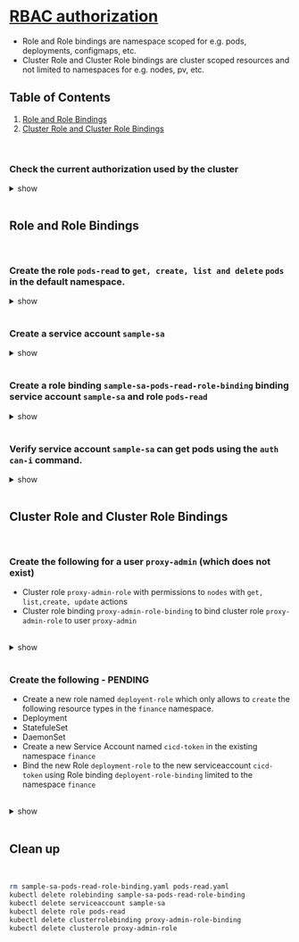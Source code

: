 # [RBAC authorization](https://kubernetes.io/docs/reference/access-authn-authz/rbac/)

- Role and Role bindings are namespace scoped for e.g. pods, deployments, configmaps, etc.
- Cluster Role and Cluster Role bindings are cluster scoped resources and not limited to namespaces for e.g. nodes, pv, etc.

## Table of Contents
1. [Role and Role Bindings](#role-and-role-bindings)
2. [Cluster Role and Cluster Role Bindings](#cluster-role-and-cluster-role-bindings)

<br />

### Check the current authorization used by the cluster 

<details><summary>show</summary><p>

Check the `/etc/kubernetes/manifests/kube-apiserver.yaml` for the `--authorization-mode=Node,RBAC` 

</p></details> 

<br />

## Role and Role Bindings

<br />

### Create the role `pods-read` to `get, create, list and delete` `pods` in the default namespace.

<details><summary>show</summary><p>

```bash
kubectl create role pods-read --verb=get,create,list,delete --resource=pods
```

OR 

```yaml
cat << EOF > pods-read.yaml
apiVersion: rbac.authorization.k8s.io/v1
kind: Role
metadata:
  name: pods-read
rules:
- apiGroups:
  - ""
  resources:
  - pods
  verbs:
  - get
  - create
  - list
  - delete
EOF

kubectl apply -f pods-read.yaml
```

```bash
# verify
kubectl get role pods-read
# NAME        CREATED AT
# pods-read   2021-12-13T01:35:10Z
```

</p></details> 

<br />

### Create a service account `sample-sa`

<details><summary>show</summary><p>

```bash
kubectl create sa sample-sa
```

OR

```yaml
cat << EOF > sample-sa.yaml
apiVersion: v1
kind: ServiceAccount
metadata:
  creationTimestamp: null
  name: sample-sa
EOF

kubectl apply -f sample-sa.yaml
```

```bash
# verify
kubectl get serviceaccount sample-sa
# NAME        SECRETS   AGE
# sample-sa   1         14s
```

</p></details> 

<br />

### Create a role binding `sample-sa-pods-read-role-binding` binding service account `sample-sa` and role `pods-read`

<details><summary>show</summary><p>

```bash
kubectl create rolebinding sample-sa-pods-read-role-binding --serviceaccount=default:sample-sa --role=pods-read
```

OR 

```yaml
cat << EOF > sample-sa-pods-read-role-binding.yaml
apiVersion: rbac.authorization.k8s.io/v1
kind: RoleBinding
metadata:
  creationTimestamp: null
  name: sample-sa-pods-read-role-binding
roleRef:
  apiGroup: rbac.authorization.k8s.io
  kind: Role
  name: pods-read
subjects:
- kind: ServiceAccount
  name: sample-sa
  namespace: default
EOF

kubectl apply -f sample-sa-pods-read-role-binding.yaml
```

```bash
# verify
kubectl get rolebinding sample-sa-pods-read-role-binding
# NAME                               ROLE             AGE
# sample-sa-pods-read-role-binding   Role/pods-read   18s
```

</p></details>

<br />

### Verify service account `sample-sa` can get pods using the `auth can-i` command.

<details><summary>show</summary><p>

```bash
# verify
kubectl auth can-i get pods --as system:serviceaccount:default:sample-sa
# yes
```
</p></details>

<br />

## Cluster Role and Cluster Role Bindings

<br />

### Create the following for a user `proxy-admin` (which does not exist)
 - Cluster role `proxy-admin-role` with permissions to `nodes` with `get, list,create, update` actions
 - Cluster role binding `proxy-admin-role-binding` to bind cluster role `proxy-admin-role` to user `proxy-admin`

<br />

<details><summary>show</summary><p>

```bash
kubectl create clusterrole proxy-admin-role --resource=nodes --verb=get,list,create,update
kubectl create clusterrolebinding proxy-admin-role-binding --user=proxy-admin --clusterrole=proxy-admin-role
```

```bash
# verify
kubectl auth can-i get nodes --as proxy-admin
# yes
```

</p></details>

<br />

### Create the following - PENDING
 - Create a new role named `deployent-role` which only allows to `create` the following resource types in the `finance` namespace.
 - Deployment
 - StatefuleSet
 - DaemonSet
- Create a new Service Account named `cicd-token` in the existing namespace `finance`
- Bind the new Role `deployment-role` to the new serviceaccount `cicd-token` using Role binding `deployent-role-binding` limited to the namespace `finance`

<br />

<details><summary>show</summary><p>

```bash
kubectl create serviceaccount cicd-token -n finance
kubectl create role deployent-role --resource=nodes --verb=get,list,create,update -n finance
kubectl create rolebinding deployent-role-binding --serviceaccount=finance/cicd-token  --role=deployent-role -n finance
```

```bash
# verify
kubectl auth can-i get nodes --as proxy-admin
# yes
```

</p></details>

<br />

## Clean up 

<br />

```bash
rm sample-sa-pods-read-role-binding.yaml pods-read.yaml
kubectl delete rolebinding sample-sa-pods-read-role-binding
kubectl delete serviceaccount sample-sa
kubectl delete role pods-read
kubectl delete clusterrolebinding proxy-admin-role-binding
kubectl delete clusterole proxy-admin-role
```
